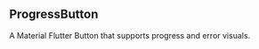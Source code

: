 ## ProgressButton

A Material Flutter Button that supports progress and error visuals.

<img href="images/progress_button1.gif" width="320px">